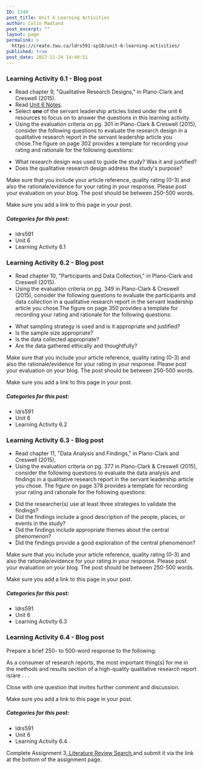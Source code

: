```yaml
---
ID: 1340
post_title: Unit 6 Learning Activities
author: Colin Madland
post_excerpt: ""
layout: page
permalink: >
  https://create.twu.ca/ldrs591-sp18/unit-6-learning-activities/
published: true
post_date: 2017-11-24 14:49:51
---
```

### Learning Activity 6.1 - Blog post

* Read chapter 9, "Qualitative Research Designs," in Plano-Clark and Creswell (2015).
* Read <a href="https://create.twu.ca/ldrs591-sp18/unit-6-notes/">Unit 6 Notes</a>.
* Select **one** of the servant leadership articles listed under the unit 6 resources to focus on to answer the questions in this learning activity.
* Using the evaluation criteria on pg. 301 in Plano-Clark &amp; Creswell (2015), consider the following questions to evaluate the research design in a qualitative research report in the servant leadership article you chose.The figure on page 302 provides a template for recording your rating and rationale for the following questions:
<ul>
 	<li>What research design was used to guide the study? Was it and justified?</li>
 	<li>Does the qualitative research design address the study's purpose?</li>
</ul>
Make sure that you include your article reference, quality rating (0-3) and also the rationale/evidence for your rating in your response. Please post your evaluation on your blog. The post should be between 250-500 words.

Make sure you add a link to this page in your post.

##### Categories for this post:

* ldrs591
* Unit 6
* Learning Activity 6.1

### Learning Activity 6.2 - Blog post

* Read chapter 10, "Participants and Data Collection," in Plano-Clark and Creswell (2015).
* Using the evaluation criteria on pg. 349 in Plano-Clark &amp; Creswell (2015), consider the following questions to evaluate the participants and data collection in a qualitative research report in the servant leadership article you chose.The figure on page 350 provides a template for recording your rating and rationale for the following questions:
<ul>
 	<li>What sampling strategy is used and is it appropriate and justified?</li>
 	<li>Is the sample size appropriate?</li>
 	<li>Is the data collected appropriate?</li>
 	<li>Are the data gathered ethically and thoughtfully?</li>
</ul>
Make sure that you include your article reference, quality rating (0-3) and also the rationale/evidence for your rating in your response. Please post your evaluation on your blog. The post should be between 250-500 words.

Make sure you add a link to this page in your post.

##### Categories for this post:

* ldrs591
* Unit 6
* Learning Activity 6.2

### Learning Activity 6.3 - Blog post

* Read chapter 11, "Data Analysis and Findings," in Plano-Clark and Creswell (2015).
* Using the evaluation criteria on pg. 377 in Plano-Clark &amp; Creswell (2015), consider the following questions to evaluate the data analysis and findings in a qualitative research report in the servant leadership article you chose. The figure on page 378 provides a template for recording your rating and rationale for the following questions:
<ul>
 	<li>Did the researcher(s) use at least three strategies to validate the findings?</li>
 	<li>Did the findings include a good description of the people, places, or events in the study?</li>
 	<li>Did the findings include appropriate themes about the central phenomenon?</li>
 	<li>Did the findings provide a good exploration of the central phenomenon?</li>
</ul>
Make sure that you include your article reference, quality rating (0-3) and also the rationale/evidence for your rating in your response. Please post your evaluation on your blog. The post should be between 250-500 words.

Make sure you add a link to this page in your post.

##### Categories for this post:

* ldrs591
* Unit 6
* Learning Activity 6.3

### Learning Activity 6.4 - Blog post

Prepare a brief 250- to 500-word response to the following:

As a consumer of research reports, the most important thing(s) for me in the methods and results section of a high-quality qualitative research report is/are . . .

Close with one question that invites further comment and discussion.

Make sure you add a link to this page in your post.

##### Categories for this post:

* ldrs591
* Unit 6
* Learning Activity 6.4

Complete Assignment 3,<a href="https://create.twu.ca/ldrs591-sp18/literature-review-search/"> Literature Review Search </a>and submit it via the link at the bottom of the assignment page.